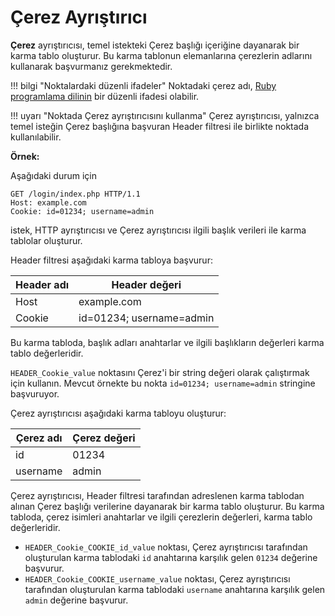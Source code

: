 [link-ruby]:        http://ruby-doc.org/core-2.6.1/doc/regexp_rdoc.html

# Çerez Ayrıştırıcı

**Çerez** ayrıştırıcısı, temel istekteki Çerez başlığı içeriğine dayanarak bir karma tablo oluşturur. Bu karma tablonun elemanlarına çerezlerin adlarını kullanarak başvurmanız gerekmektedir.

!!! bilgi "Noktalardaki düzenli ifadeler"
    Noktadaki çerez adı, [Ruby programlama dilinin][link-ruby] bir düzenli ifadesi olabilir.

!!! uyarı "Noktada Çerez ayrıştırıcısını kullanma"
    Çerez ayrıştırıcısı, yalnızca temel isteğin Çerez başlığına başvuran Header filtresi ile birlikte noktada kullanılabilir.
 
**Örnek:** 

Aşağıdaki durum için

```
GET /login/index.php HTTP/1.1
Host: example.com
Cookie: id=01234; username=admin
```

istek, HTTP ayrıştırıcısı ve Çerez ayrıştırıcısı ilgili başlık verileri ile karma tablolar oluşturur.

Header filtresi aşağıdaki karma tabloya başvurur:

| Header adı    | Header değeri            |
|---------------|--------------------------|
| Host          | example.com              |
| Cookie        | id=01234; username=admin |

Bu karma tabloda, başlık adları anahtarlar ve ilgili başlıkların değerleri karma tablo değerleridir.

`HEADER_Cookie_value` noktasını Çerez'i bir string değeri olarak çalıştırmak için kullanın. Mevcut örnekte bu nokta `id=01234; username=admin` stringine başvuruyor.

Çerez ayrıştırıcısı aşağıdaki karma tabloyu oluşturur:

| Çerez adı | Çerez değeri  |
|-------------|---------------|
| id          | 01234         |
| username    | admin         |

Çerez ayrıştırıcısı, Header filtresi tarafından adreslenen karma tablodan alınan Çerez başlığı verilerine dayanarak bir karma tablo oluşturur. Bu karma tabloda, çerez isimleri anahtarlar ve ilgili çerezlerin değerleri, karma tablo değerleridir.

* `HEADER_Cookie_COOKIE_id_value` noktası, Çerez ayrıştırıcısı tarafından oluşturulan karma tablodaki `id` anahtarına karşılık gelen `01234` değerine başvurur.
* `HEADER_Cookie_COOKIE_username_value` noktası, Çerez ayrıştırıcısı tarafından oluşturulan karma tablodaki `username` anahtarına karşılık gelen `admin` değerine başvurur.